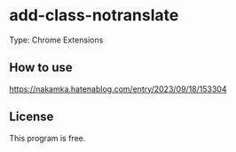# add-class-notranslate

Type: Chrome Extensions

## How to use

https://nakamka.hatenablog.com/entry/2023/09/18/153304

## License

This program is free.